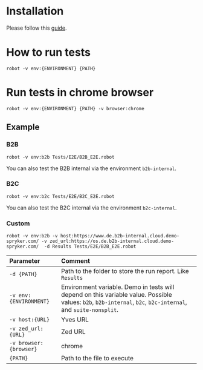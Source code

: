 # Installation

Please follow this [guide](https://spryker.atlassian.net/wiki/spaces/PS/pages/1488748622/Automation+-+Installation+instruction+and+Tools).

# How to run tests

`robot -v env:{ENVIRONMENT} {PATH}`

# Run tests in chrome browser

`robot -v env:{ENVIRONMENT} {PATH} -v browser:chrome`

## Example

### B2B

`robot -v env:b2b Tests/E2E/B2B_E2E.robot`

You can also test the B2B internal via the environment `b2b-internal`.

### B2C

`robot -v env:b2c Tests/E2E/B2C_E2E.robot`

You can also test the B2C internal via the environment `b2c-internal`.

### Custom

`robot -v env:b2b -v host:https://www.de.b2b-internal.cloud.demo-spryker.com/ -v zed_url:https://os.de.b2b-internal.cloud.demo-spryker.com/  -d Results Tests/E2E/B2B_E2E.robot`

| Parameter | Comment |
|:--- |:--- |
| `-d {PATH}` | Path to the folder to store the run report. Like `Results` |
| `-v env:{ENVIRONMENT}` | Environment variable. Demo in tests will depend on this variable value. Possible values: `b2b`, `b2b-internal`, `b2c`, `b2c-internal`, and `suite-nonsplit`. |
| `-v host:{URL}` | Yves URL |
| `-v zed_url:{URL}` | Zed URL |
| `-v browser:{browser}` | chrome |
| `{PATH}` | Path to the file to execute |

